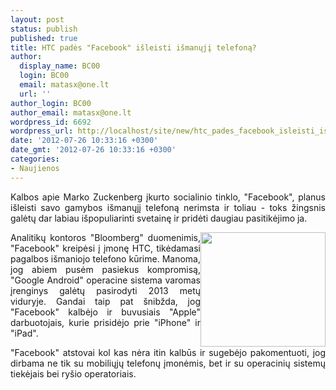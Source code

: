 ```yaml
---
layout: post
status: publish
published: true
title: HTC padės "Facebook" išleisti išmanųjį telefoną?
author:
  display_name: BC00
  login: BC00
  email: matasx@one.lt
  url: ''
author_login: BC00
author_email: matasx@one.lt
wordpress_id: 6692
wordpress_url: http://localhost/site/new/htc_pades_facebook_isleisti_ismanuji_telefona/
date: '2012-07-26 10:33:16 +0300'
date_gmt: '2012-07-26 10:33:16 +0300'
categories:
- Naujienos
---
```

<p style="text-align: justify;">
	Kalbos apie Marko Zuckenberg įkurto socialinio tinklo, &quot;Facebook&quot;, planus i&scaron;leisti savo gamybos i&scaron;manųjį telefoną nerimsta ir toliau - toks žingsnis galėtų dar labiau i&scaron;populiarinti svetainę ir pridėti daugiau pasitikėjimo ja.</p>
<p>
	<img alt="" src="http://technews.lt/userfiles/facebook smartphone.jpg" style="width: 200px; height: 183px; float: right; text-align: justify;" /></p>
<p style="text-align: justify;">
	Analitikų kontoros &quot;Bloomberg&quot; duomenimis, &quot;Facebook&quot; kreipėsi į įmonę HTC, tikėdamasi pagalbos i&scaron;maniojo telefono kūrime. Manoma, jog abiem pusėm pasiekus kompromisą, &quot;Google Android&quot; operacine sistema varomas įrenginys galėtų pasirodyti 2013 metų viduryje. Gandai taip pat &scaron;nibžda, jog &quot;Facebook&quot; kalbėjo ir buvusiais &quot;Apple&quot; darbuotojais, kurie prisidėjo prie &quot;iPhone&quot; ir &quot;iPad&quot;.</p>
<p style="text-align: justify;">
	&quot;Facebook&quot; atstovai kol kas nėra itin kalbūs ir sugebėjo pakomentuoti, jog dirbama ne tik su mobiliųjų telefonų įmonėmis, bet ir su operacinių sistemų tiekėjais bei ry&scaron;io operatoriais.</p>
